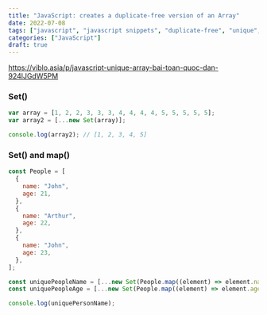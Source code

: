 ```yaml
---
title: "JavaScript: creates a duplicate-free version of an Array"
date: 2022-07-08
tags: ["javascript", "javascript snippets", "duplicate-free", "unique", "array"]
categories: ["JavaScript"]
draft: true
---
```


https://viblo.asia/p/javascript-unique-array-bai-toan-quoc-dan-924lJGdW5PM

### Set()

```javascript
var array = [1, 2, 2, 3, 3, 3, 4, 4, 4, 4, 5, 5, 5, 5, 5];
var array2 = [...new Set(array)];

console.log(array2); // [1, 2, 3, 4, 5]
```

### Set() and map()

```javascript
const People = [
  {
    name: "John",
    age: 21,
  },
  {
    name: "Arthur",
    age: 22,
  },
  {
    name: "John",
    age: 23,
  },
];

const uniquePeopleName = [...new Set(People.map((element) => element.name))];
const uniquePeopleAge = [...new Set(People.map((element) => element.age))];

console.log(uniquePersonName);
```
